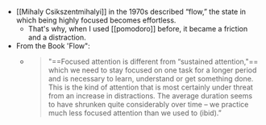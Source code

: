 - [[Mihaly Csikszentmihalyi]] in the 1970s described “flow,” the state in which being highly focused becomes effortless.
	- That's why, when I used [[pomodoro]] before, it became a friction and a distraction.
- From the Book 'Flow":
	- > "==Focused attention is different from “sustained attention,"== which we need to stay focused on one task for a longer period and is necessary to learn, understand or get something done. This is the kind of attention that is most certainly under threat from an increase in distractions. The average duration seems to have shrunken quite considerably over time – we practice much less focused attention than we used to (ibid).”